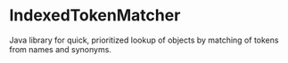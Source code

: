 # IndexedTokenMatcher
Java library for quick, prioritized lookup of objects by matching of tokens from names and synonyms.
